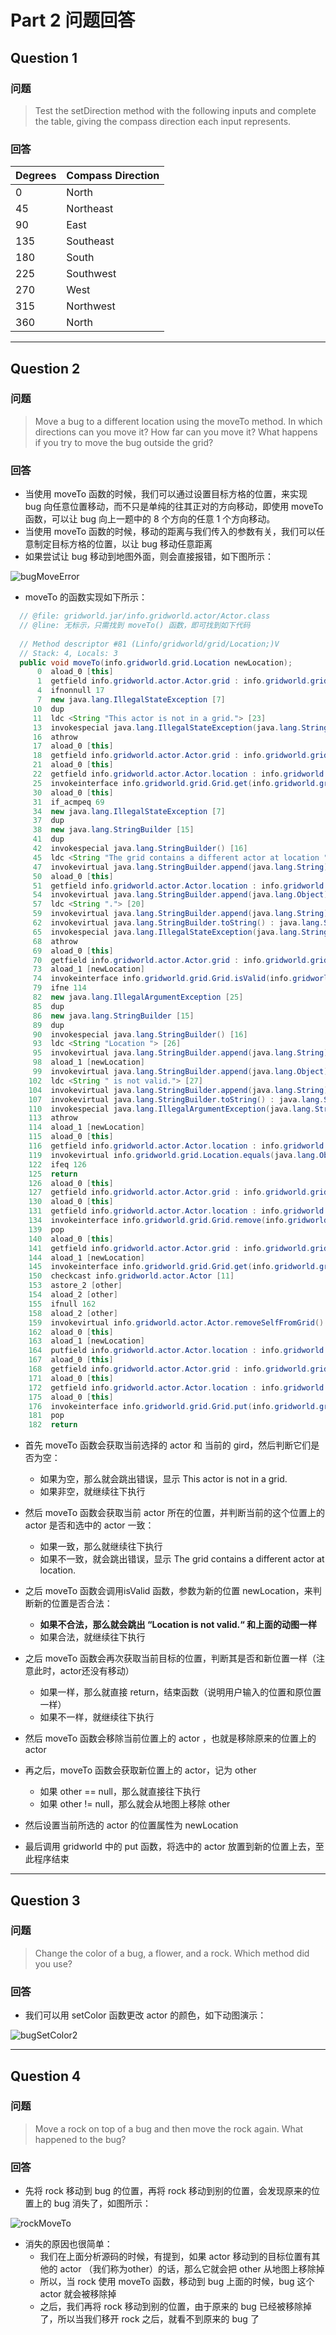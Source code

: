 # Part 2 问题回答

## Question 1

### 问题

> Test the setDirection method with the following inputs and complete the  table, giving the compass direction each input represents.

### 回答

| Degrees | Compass Direction |
| ------- | ----------------- |
| 0       | North             |
| 45      | Northeast         |
| 90      | East              |
| 135     | Southeast         |
| 180     | South             |
| 225     | Southwest         |
| 270     | West              |
| 315     | Northwest         |
| 360     | North             |

---

## Question 2

### 问题

> Move a bug to a different location using the moveTo method. In which  directions can you move it? How far can you move it? What happens if you try to move the bug outside the grid?

### 回答

* 当使用 moveTo 函数的时候，我们可以通过设置目标方格的位置，来实现 bug 向任意位置移动，而不只是单纯的往其正对的方向移动，即使用 moveTo 函数，可以让 bug 向上一题中的 8 个方向的任意 1 个方向移动。
* 当使用 moveTo 函数的时候，移动的距离与我们传入的参数有关，我们可以任意制定目标方格的位置，以让 bug 移动任意距离
* 如果尝试让 bug 移动到地图外面，则会直接报错，如下图所示：

![bugMoveError](http://markdown-pictures-huzzh3.oss-accelerate.aliyuncs.com/img/seTraining/stage1/bugMoveError.jpg)

* moveTo 的函数实现如下所示：

```java
  // @file: gridworld.jar/info.gridworld.actor/Actor.class
  // @line: 无标示，只需找到 moveTo() 函数，即可找到如下代码
  
  // Method descriptor #81 (Linfo/gridworld/grid/Location;)V
  // Stack: 4, Locals: 3
  public void moveTo(info.gridworld.grid.Location newLocation);
      0  aload_0 [this]
      1  getfield info.gridworld.actor.Actor.grid : info.gridworld.grid.Grid [5]
      4  ifnonnull 17
      7  new java.lang.IllegalStateException [7]
     10  dup
     11  ldc <String "This actor is not in a grid."> [23]
     13  invokespecial java.lang.IllegalStateException(java.lang.String) [9]
     16  athrow
     17  aload_0 [this]
     18  getfield info.gridworld.actor.Actor.grid : info.gridworld.grid.Grid [5]
     21  aload_0 [this]
     22  getfield info.gridworld.actor.Actor.location : info.gridworld.grid.Location [6]
     25  invokeinterface info.gridworld.grid.Grid.get(info.gridworld.grid.Location) : java.lang.Object [10] [nargs: 2]
     30  aload_0 [this]
     31  if_acmpeq 69
     34  new java.lang.IllegalStateException [7]
     37  dup
     38  new java.lang.StringBuilder [15]
     41  dup
     42  invokespecial java.lang.StringBuilder() [16]
     45  ldc <String "The grid contains a different actor at location "> [17]
     47  invokevirtual java.lang.StringBuilder.append(java.lang.String) : java.lang.StringBuilder [18]
     50  aload_0 [this]
     51  getfield info.gridworld.actor.Actor.location : info.gridworld.grid.Location [6]
     54  invokevirtual java.lang.StringBuilder.append(java.lang.Object) : java.lang.StringBuilder [19]
     57  ldc <String "."> [20]
     59  invokevirtual java.lang.StringBuilder.append(java.lang.String) : java.lang.StringBuilder [18]
     62  invokevirtual java.lang.StringBuilder.toString() : java.lang.String [21]
     65  invokespecial java.lang.IllegalStateException(java.lang.String) [9]
     68  athrow
     69  aload_0 [this]
     70  getfield info.gridworld.actor.Actor.grid : info.gridworld.grid.Grid [5]
     73  aload_1 [newLocation]
     74  invokeinterface info.gridworld.grid.Grid.isValid(info.gridworld.grid.Location) : boolean [24] [nargs: 2]
     79  ifne 114
     82  new java.lang.IllegalArgumentException [25]
     85  dup
     86  new java.lang.StringBuilder [15]
     89  dup
     90  invokespecial java.lang.StringBuilder() [16]
     93  ldc <String "Location "> [26]
     95  invokevirtual java.lang.StringBuilder.append(java.lang.String) : java.lang.StringBuilder [18]
     98  aload_1 [newLocation]
     99  invokevirtual java.lang.StringBuilder.append(java.lang.Object) : java.lang.StringBuilder [19]
    102  ldc <String " is not valid."> [27]
    104  invokevirtual java.lang.StringBuilder.append(java.lang.String) : java.lang.StringBuilder [18]
    107  invokevirtual java.lang.StringBuilder.toString() : java.lang.String [21]
    110  invokespecial java.lang.IllegalArgumentException(java.lang.String) [28]
    113  athrow
    114  aload_1 [newLocation]
    115  aload_0 [this]
    116  getfield info.gridworld.actor.Actor.location : info.gridworld.grid.Location [6]
    119  invokevirtual info.gridworld.grid.Location.equals(java.lang.Object) : boolean [29]
    122  ifeq 126
    125  return
    126  aload_0 [this]
    127  getfield info.gridworld.actor.Actor.grid : info.gridworld.grid.Grid [5]
    130  aload_0 [this]
    131  getfield info.gridworld.actor.Actor.location : info.gridworld.grid.Location [6]
    134  invokeinterface info.gridworld.grid.Grid.remove(info.gridworld.grid.Location) : java.lang.Object [22] [nargs: 2]
    139  pop
    140  aload_0 [this]
    141  getfield info.gridworld.actor.Actor.grid : info.gridworld.grid.Grid [5]
    144  aload_1 [newLocation]
    145  invokeinterface info.gridworld.grid.Grid.get(info.gridworld.grid.Location) : java.lang.Object [10] [nargs: 2]
    150  checkcast info.gridworld.actor.Actor [11]
    153  astore_2 [other]
    154  aload_2 [other]
    155  ifnull 162
    158  aload_2 [other]
    159  invokevirtual info.gridworld.actor.Actor.removeSelfFromGrid() : void [12]
    162  aload_0 [this]
    163  aload_1 [newLocation]
    164  putfield info.gridworld.actor.Actor.location : info.gridworld.grid.Location [6]
    167  aload_0 [this]
    168  getfield info.gridworld.actor.Actor.grid : info.gridworld.grid.Grid [5]
    171  aload_0 [this]
    172  getfield info.gridworld.actor.Actor.location : info.gridworld.grid.Location [6]
    175  aload_0 [this]
    176  invokeinterface info.gridworld.grid.Grid.put(info.gridworld.grid.Location, java.lang.Object) : java.lang.Object [13] [nargs: 3]
    181  pop
    182  return
```

* 首先 moveTo 函数会获取当前选择的 actor 和 当前的 gird，然后判断它们是否为空：
  * 如果为空，那么就会跳出错误，显示 This actor is not in a grid.
  * 如果非空，就继续往下执行
* 然后 moveTo 函数会获取当前 actor 所在的位置，并判断当前的这个位置上的 actor 是否和选中的 actor 一致：
  * 如果一致，那么就继续往下执行
  * 如果不一致，就会跳出错误，显示 The grid contains a different actor at location.

* 之后 moveTo 函数会调用isValid 函数，参数为新的位置 newLocation，来判断新的位置是否合法：
  * **如果不合法，那么就会跳出 “Location is not valid.“ 和上面的动图一样**
  * 如果合法，就继续往下执行

* 之后 moveTo 函数会再次获取当前目标的位置，判断其是否和新位置一样（注意此时，actor还没有移动）
  * 如果一样，那么就直接 return，结束函数（说明用户输入的位置和原位置一样）
  * 如果不一样，就继续往下执行
* 然后 moveTo 函数会移除当前位置上的 actor ，也就是移除原来的位置上的 actor
* 再之后，moveTo 函数会获取新位置上的 actor，记为 other
  * 如果 other == null，那么就直接往下执行
  * 如果 other != null，那么就会从地图上移除 other
* 然后设置当前所选的 actor 的位置属性为 newLocation
* 最后调用 gridworld 中的 put 函数，将选中的 actor 放置到新的位置上去，至此程序结束

---

## Question 3

### 问题

> Change the color of a bug, a flower, and a rock. Which method did you use?

### 回答

* 我们可以用 setColor 函数更改 actor 的颜色，如下动图演示：

![bugSetColor2](http://markdown-pictures-huzzh3.oss-accelerate.aliyuncs.com/img/seTraining/stage1/bugSetColor2.gif)

---

## Question 4

### 问题

> Move a rock on top of a bug and then move the rock again. What happened to the bug?

### 回答

* 先将 rock 移动到 bug 的位置，再将 rock 移动到别的位置，会发现原来的位置上的 bug 消失了，如图所示：

![rockMoveTo](http://markdown-pictures-huzzh3.oss-accelerate.aliyuncs.com/img/seTraining/stage1/rockMoveTo.gif)

* 消失的原因也很简单：
	* 我们在上面分析源码的时候，有提到，如果 actor 移动到的目标位置有其他的 actor （我们称为other）的话，那么它就会把 other 从地图上移除掉
	* 所以，当 rock 使用 moveTo 函数，移动到 bug 上面的时候，bug 这个 actor 就会被移除掉
	* 之后，我们再将 rock 移动到别的位置，由于原来的 bug 已经被移除掉了，所以当我们移开 rock 之后，就看不到原来的 bug 了

